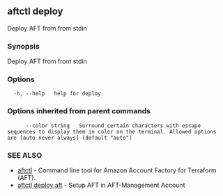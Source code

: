 ## aftctl deploy

Deploy AFT from from stdin

### Synopsis

Deploy AFT from from stdin

### Options

```
  -h, --help   help for deploy
```

### Options inherited from parent commands

```
      --color string   Surround certain characters with escape sequences to display them in color on the terminal. Allowed options are [auto never always] (default "auto")
```

### SEE ALSO

* [aftctl](aftctl.md)	 - Command line tool for Amazon Account Factory for Terraform (AFT).
* [aftctl deploy aft](aftctl_deploy_aft.md)	 - Setup AFT in AFT-Management Account

